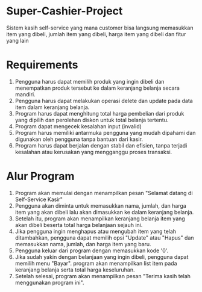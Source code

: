 # Super-Cashier-Project
Sistem kasih self-service yang mana customer bisa langsung memasukkan item yang dibeli, jumlah item yang dibeli, harga item yang dibeli dan fitur yang lain

# Requirements
1. Pengguna harus dapat memilih produk yang ingin dibeli dan menempatkan produk tersebut ke dalam keranjang belanja secara mandiri.
2. Pengguna harus dapat melakukan operasi delete dan update pada data item dalam keranjang belanja.
3. Program harus dapat menghitung total harga pembelian dari produk yang dipilih dan perolehan diskon untuk total belanja tertentu.
4. Program dapat mengecek kesalahan input (invalid)
5. Program harus memiliki antarmuka pengguna yang mudah dipahami dan digunakan oleh pengguna tanpa bantuan dari kasir.
6. Program harus dapat berjalan dengan stabil dan efisien, tanpa terjadi kesalahan atau kerusakan yang mengganggu proses transaksi.

# Alur Program
1. Program akan memulai dengan menampilkan pesan "Selamat datang di Self-Service Kasir"
2. Pengguna akan diminta untuk memasukkan nama, jumlah, dan harga item yang akan dibeli lalu akan dimasukkan ke dalam keranjang belanja.
3. Setelah itu, program akan menampilkan keranjang belanja item yang akan dibeli beserta total harga belanjaan sejauh ini.
4. Jika pengguna ingin menghapus atau mengubah item yang telah ditambahkan, pengguna dapat memilih opsi "Update" atau "Hapus" dan memasukkan nama, jumlah, dan harga item yang baru.
5. Pengguna keluar dari program dengan memasukkan kode '0'.
6. Jika sudah yakin dengan belanjaan yang ingin dibeli, pengguna dapat memilih menu "Bayar". program akan menampilkan list item pada keranjang belanja serta total harga keseluruhan.
7. Setelah selesai, program akan menampilkan pesan "Terima kasih telah menggunakan program ini".
